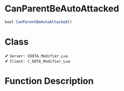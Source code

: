 # CanParentBeAutoAttacked
```js
bool CanParentBeAutoAttacked()
```
# Class
✔ `Server: CDOTA_Modifier_Lua`  
✔ `Client: C_DOTA_Modifier_Lua`  

# Function Description

